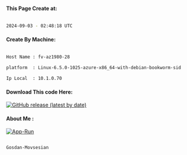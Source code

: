 
   
#### This Page Create at:

```bash

2024-09-03 - 02:48:18 UTC

```

#### Create By Machine:

```bash

Host Name : fv-az1980-28

platform  : Linux-6.5.0-1025-azure-x86_64-with-debian-bookworm-sid

Ip Local  : 10.1.0.70

```
#### Download This code Here:

[![GitHub release (latest by date)](https://img.shields.io/github/v/release/Gosdan-Movsesian/Gosdan?style=for-the-badge&label=Download)](https://github.com/Gosdan-Movsesian/Gosdan/releases) 

</p> 

#### About Me :

[![App-Run](https://github.com/Gosdan-Movsesian/Gosdan/actions/workflows/App-Run.yml/badge.svg)](https://github.com/Gosdan-Movsesian/Gosdan/actions/workflows/App-Run.yml)

```bash

Gosdan-Movsesian

```

